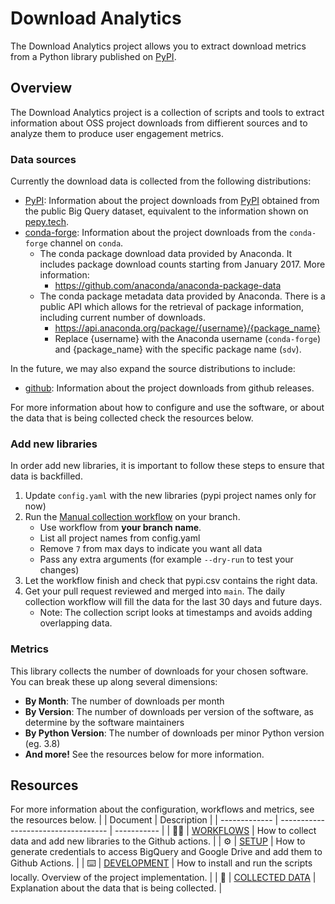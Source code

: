 # Download Analytics

The Download Analytics project allows you to extract download metrics from a Python library published on [PyPI](https://pypi.org/).

## Overview

The Download Analytics project is a collection of scripts and tools to extract information
about OSS project downloads from diffierent sources and to analyze them to produce user
engagement metrics.

### Data sources

Currently the download data is collected from the following distributions:

* [PyPI](https://pypi.org/): Information about the project downloads from [PyPI](https://pypi.org/)
  obtained from the public Big Query dataset, equivalent to the information shown on
  [pepy.tech](https://pepy.tech).
* [conda-forge](https://conda-forge.org/): Information about the project downloads from the
  `conda-forge` channel on `conda`.
  - The conda package download data provided by Anaconda. It includes package download counts
    starting from January 2017. More information:
    - https://github.com/anaconda/anaconda-package-data
  - The conda package metadata data provided by Anaconda. There is a public API which allows for
    the retrieval of package information, including current number of downloads.
    - https://api.anaconda.org/package/{username}/{package_name}
    - Replace {username} with the Anaconda username (`conda-forge`) and {package_name} with
    the specific package name (`sdv`).

In the future, we may also expand the source distributions to include:

* [github](https://github.com/): Information about the project downloads from github releases.

For more information about how to configure and use the software, or about the data that is being
collected check the resources below.

### Add new libraries
In order add new libraries, it is important to follow these steps to ensure that data is backfilled.
1. Update `config.yaml` with the new libraries (pypi project names only for now)
2. Run the [Manual collection workflow](https://github.com/datacebo/download-analytics/actions/workflows/manual.yaml) on your branch.
    - Use workflow from **your branch name**.
    - List all project names from config.yaml
    - Remove `7` from max days to indicate you want all data
    - Pass any extra arguments (for example `--dry-run` to test your changes)
3. Let the workflow finish and check that pypi.csv contains the right data.
4. Get your pull request reviewed and merged into `main`. The daily collection workflow will fill the data for the last 30 days and future days.
    - Note: The collection script looks at timestamps and avoids adding overlapping data.

### Metrics
This library collects the number of downloads for your chosen software. You can break these up along several dimensions:

- **By Month**: The number of downloads per month
- **By Version**: The number of downloads per version of the software, as determine by the software maintainers
- **By Python Version**: The number of downloads per minor Python version (eg. 3.8)
- **And more!** See the resources below for more information.

## Resources
For more information about the configuration, workflows and metrics, see the resources below.
|               | Document                            | Description |
| ------------- | ----------------------------------- | ----------- |
| :pilot:       | [WORKFLOWS](docs/WORKFLOWS.md)           | How to collect data and add new libraries to the Github actions. |
| :gear:        | [SETUP](docs/SETUP.md)                   | How to generate credentials to access BigQuery and Google Drive and add them to Github Actions. |
| :keyboard:    | [DEVELOPMENT](docs/DEVELOPMENT.md)       | How to install and run the scripts locally. Overview of the project implementation. |
| :floppy_disk: | [COLLECTED DATA](docs/COLLECTED_DATA.md) | Explanation about the data that is being collected. |
